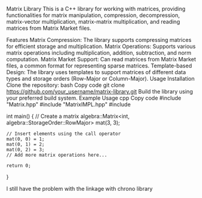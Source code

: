 Matrix Library
This is a C++ library for working with matrices, providing functionalities for matrix manipulation, compression, decompression, matrix-vector multiplication, matrix-matrix multiplication, and reading matrices from Matrix Market files.

Features
Matrix Compression: The library supports compressing matrices for efficient storage and multiplication.
Matrix Operations: Supports various matrix operations including multiplication, addition, subtraction, and norm computation.
Matrix Market Support: Can read matrices from Matrix Market files, a common format for representing sparse matrices.
Template-based Design: The library uses templates to support matrices of different data types and storage orders (Row-Major or Column-Major).
Usage
Installation
Clone the repository:
bash
Copy code
git clone https://github.com/your_username/matrix-library.git
Build the library using your preferred build system.
Example Usage
cpp
Copy code
#include "Matrix.hpp"
#include "MatrixIMPL.hpp"
#include <iostream>

int main() {
// Create a matrix
algebra::Matrix<int, algebra::StorageOrder::RowMajor> mat(3, 3);

    // Insert elements using the call operator
    mat(0, 0) = 1;
    mat(0, 1) = 2;
    mat(0, 2) = 3;
    // Add more matrix operations here...

    return 0;
}

I still have the problem with the linkage with chrono library



